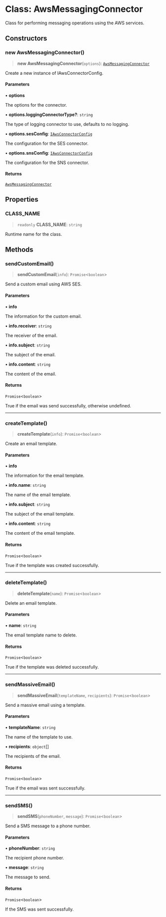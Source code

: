 # Class: AwsMessagingConnector

Class for performing messaging operations using the AWS services.

## Constructors

### new AwsMessagingConnector()

> **new AwsMessagingConnector**(`options`): [`AwsMessagingConnector`](AwsMessagingConnector.md)

Create a new instance of IAwsConnectorConfig.

#### Parameters

• **options**

The options for the connector.

• **options.loggingConnectorType?**: `string`

The type of logging connector to use, defaults to no logging.

• **options.sesConfig**: [`IAwsConnectorConfig`](../interfaces/IAwsConnectorConfig.md)

The configuration for the SES connector.

• **options.snsConfig**: [`IAwsConnectorConfig`](../interfaces/IAwsConnectorConfig.md)

The configuration for the SNS connector.

#### Returns

[`AwsMessagingConnector`](AwsMessagingConnector.md)

## Properties

### CLASS\_NAME

> `readonly` **CLASS\_NAME**: `string`

Runtime name for the class.

## Methods

### sendCustomEmail()

> **sendCustomEmail**(`info`): `Promise`\<`boolean`\>

Send a custom email using AWS SES.

#### Parameters

• **info**

The information for the custom email.

• **info.receiver**: `string`

The receiver of the email.

• **info.subject**: `string`

The subject of the email.

• **info.content**: `string`

The content of the email.

#### Returns

`Promise`\<`boolean`\>

True if the email was send successfully, otherwise undefined.

***

### createTemplate()

> **createTemplate**(`info`): `Promise`\<`boolean`\>

Create an email template.

#### Parameters

• **info**

The information for the email template.

• **info.name**: `string`

The name of the email template.

• **info.subject**: `string`

The subject of the email template.

• **info.content**: `string`

The content of the email template.

#### Returns

`Promise`\<`boolean`\>

True if the template was created successfully.

***

### deleteTemplate()

> **deleteTemplate**(`name`): `Promise`\<`boolean`\>

Delete an email template.

#### Parameters

• **name**: `string`

The email template name to delete.

#### Returns

`Promise`\<`boolean`\>

True if the template was deleted successfully.

***

### sendMassiveEmail()

> **sendMassiveEmail**(`templateName`, `recipients`): `Promise`\<`boolean`\>

Send a massive email using a template.

#### Parameters

• **templateName**: `string`

The name of the template to use.

• **recipients**: `object`[]

The recipients of the email.

#### Returns

`Promise`\<`boolean`\>

True if the email was sent successfully.

***

### sendSMS()

> **sendSMS**(`phoneNumber`, `message`): `Promise`\<`boolean`\>

Send a SMS message to a phone number.

#### Parameters

• **phoneNumber**: `string`

The recipient phone number.

• **message**: `string`

The message to send.

#### Returns

`Promise`\<`boolean`\>

If the SMS was sent successfully.
